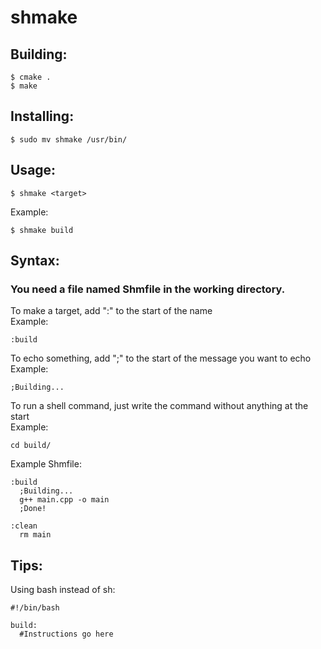 # shmake
## Building:
``` 
$ cmake .
$ make
```
## Installing:
```
$ sudo mv shmake /usr/bin/
```

## Usage:
```
$ shmake <target>
```
Example:
```
$ shmake build
```

## Syntax:
### You need a file named Shmfile in the working directory.  

To make a target, add ":" to the start of the name  
Example:
```
:build
```
To echo something, add ";" to the start of the message you want to echo  
Example:
```
;Building...
```

To run a shell command, just write the command without anything at the start  
Example:
```
cd build/
```
Example Shmfile:
```
:build
  ;Building...
  g++ main.cpp -o main
  ;Done!

:clean
  rm main
```

## Tips:
Using bash instead of sh:
```
#!/bin/bash

build:
  #Instructions go here
```
